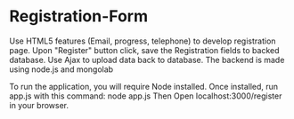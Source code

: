 # Registration-Form
Use HTML5 features (Email, progress, telephone) to develop registration page.  Upon "Register" button click, save the Registration fields to backed database. Use Ajax to upload data back to database. The backend is made using node.js and mongolab

To run the application, you will require Node installed. Once installed, run app.js with this command: node app.js
Then Open localhost:3000/register in your browser.
